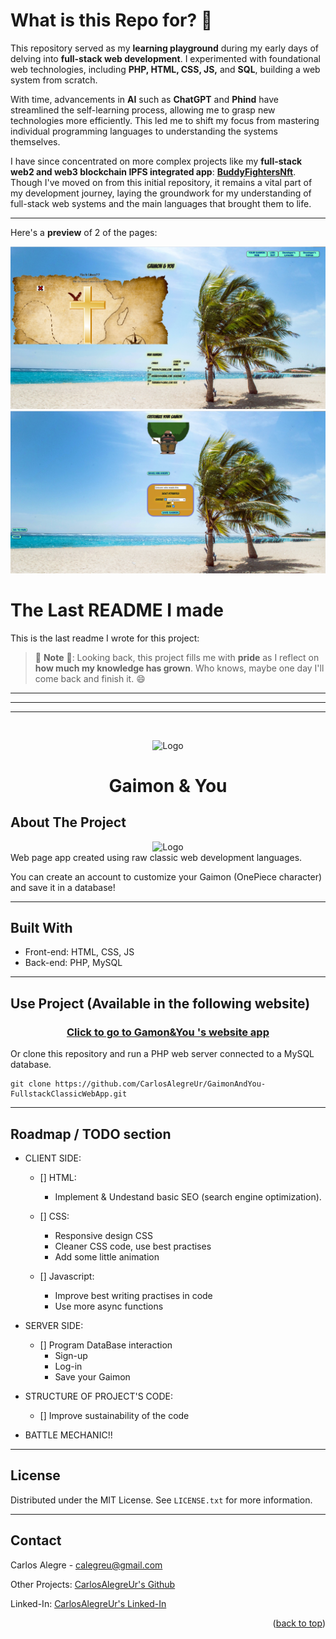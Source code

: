 # **What is this Repo for?** 🤔

This repository served as my **learning playground** during my early days of delving into **full-stack web development**. I experimented with foundational web technologies, including **PHP, HTML, CSS, JS,** and **SQL**, building a web system from scratch.

With time, advancements in **AI** such as **ChatGPT** and **Phind** have streamlined the self-learning process, allowing me to grasp new technologies more efficiently. This led me to shift my focus from mastering individual programming languages to understanding the systems themselves.

I have since concentrated on more complex projects like my **full-stack web2 and web3 blockchain IPFS integrated app**: [**BuddyFightersNft**](https://github.com/CarlosAlegreUr/BuddyFighters-FullstackWeb3NFTGame). Though I've moved on from this initial repository, it remains a vital part of my development journey, laying the groundwork for my understanding of full-stack web systems and the main languages that brought them to life.

<hr/>

Here's a **preview** of 2 of the pages:

<img src="webimage2.png">
<img src="webimage1.png">

# The Last README I made

This is the last readme I wrote for this project:

> 🐣 **Note** 🐣: Looking back, this project fills me with **pride** as I reflect on **how much my knowledge has grown**. Who knows, maybe one day I'll come back and finish it. 😄

<hr/>
<hr/>
<hr/>

<a name="readme-top"></a>
<br />

<div align="center">
    <img src="https://imgs.search.brave.com/k4Bk80k2v3PN8g-ynUcVNzFZmBTZseYHYESV50GciH0/rs:fit:592:225:1/g:ce/aHR0cHM6Ly90c2U0/Lm1tLmJpbmcubmV0/L3RoP2lkPU9JUC5T/MkhSUlhockw4eUNr/d2xJbWUyQnhRSGFG/NyZwaWQ9QXBp" alt="Logo" width="80" height="80">

  <h1 align="center">Gaimon & You</h1>
</div>

## About The Project

<div align="center">
<img src="https://imgs.search.brave.com/4iI2xn6Iur6dHTI5x-EyxUFh34ZoGqZ81isCipUGAOI/rs:fit:544:408:1/g:ce/aHR0cDovL2F1dG8u/aW1nLnY0LnNreXJv/Y2submV0LzQyMzgv/ODc0MzQyMzgvcGlj/cy8zMjIyODU0OTUx/XzFfMTNfR1VyMTN5/RHguanBn" alt="Logo" width="80" height="80">
</div>
Web page app created using raw classic web development languages.

You can create an account to customize your Gaimon (OnePiece character) and save it in a database!

<hr/>

## Built With

- Front-end: HTML, CSS, JS
- Back-end: PHP, MySQL

<hr/>

## Use Project (Available in the following website)

<div align="center">
<a href="https://github.com/CarlosAlegreUr/GaimonAndYou-FullstackClassicWebApp/tree/serverSideDataBasePart" target="_blank"> <h3> Click to go to Gamon&You 's website app  </h3>  </a> 
</div>

Or clone this repository and run a PHP web server connected to a MySQL database.

```
git clone https://github.com/CarlosAlegreUr/GaimonAndYou-FullstackClassicWebApp.git
```

<hr/>

## Roadmap / TODO section

- CLIENT SIDE:

  - [] HTML:

    - Implement & Undestand basic SEO (search engine optimization).

  - [] CSS:

    - Responsive design CSS
    - Cleaner CSS code, use best practises
    - Add some little animation

  - [] Javascript:
    - Improve best writing practises in code
    - Use more async functions

- SERVER SIDE:

  - [] Program DataBase interaction
    - Sign-up
    - Log-in
    - Save your Gaimon

- STRUCTURE OF PROJECT'S CODE:

  - [] Improve sustainability of the code

- BATTLE MECHANIC!!

<hr/>

## License

Distributed under the MIT License. See `LICENSE.txt` for more information.

<hr/>

## Contact

Carlos Alegre - calegreu@gmail.com

Other Projects: [CarlosAlegreUr's Github](https://github.com/CarlosAlegreUr)

Linked-In: [CarlosAlegreUr's Linked-In](https://www.linkedin.com/in/carlos-alegre-urquiz%C3%BA-0b19701b3/)

<p align="right">(<a href="#readme-top">back to top</a>)</p>
